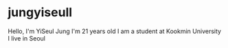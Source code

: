 # jungyiseull
Hello, I'm YiSeul Jung
I'm 21 years old
I am a student at Kookmin University
I live in Seoul
